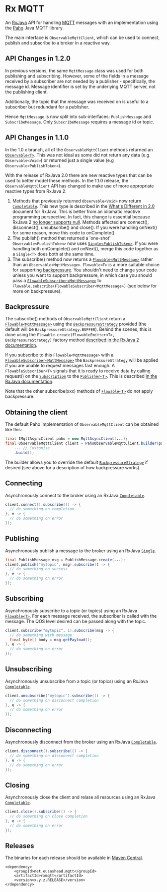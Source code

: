 # Rx MQTT
An [RxJava](https://github.com/ReactiveX/RxJava) API for handling [MQTT](http://mqtt.org/) messages with an implementation using the [Paho](http://www.eclipse.org/paho/) Java MQTT library.

The main interface is `ObservableMqttClient`, which can be used to connect, publish and subscribe to a broker in a reactive way.

## API Changes in 1.2.0
In previous versions, the same `MqttMessage` class was used for both publishing and subscribing. However, some of the fields in a message received by a subscriber are not needed by a publisher - specifically, the message id. Message identifier is set by the underlying MQTT server, not the publishing client.

Additionally, the topic that the message was received on is useful to a subscriber but redundant for a publisher.

Hence `MqttMessage` is now split into sub-interfaces: `PublishMessage` and `SubscribeMessage`. Only `SubscribeMessage` requires a message id or topic.


## API Changes in 1.1.0
In the 1.0.x branch, all of the `ObservableMqttClient` methods returned an [`Observable<T>`](http://reactivex.io/RxJava/1.x/javadoc/rx/Observable.html). This was not ideal as some did not return any data (e.g. `Observable<Void>`) or returned just a single value (e.g `Observable<PublishToken>`).

With the release of RxJava 2.0 there are new reactive types that can be used to better model these methods. In the 1.1.0 release, the `ObservableMqttClient` API has changed to make use of more appropriate reactive types from RxJava 2.

1. Methods that previously returned `Observable<Void>` now return [`Completable`](http://reactivex.io/RxJava/2.x/javadoc/io/reactivex/Completable.html). This new type is described in the [What's Different in 2.0](https://github.com/ReactiveX/RxJava/wiki/What's-different-in-2.0#completable) document for RxJava. This is better from an idiomatic reactive programming perspective. In fact, this change is essential because RxJava 2 [no longer supports null](https://github.com/ReactiveX/RxJava/wiki/What's-different-in-2.0#nulls). Methods affected are connect(), disconnect(), unsubscribe() and close(). If you were handling onNext() for some reason, move this code to onComplete().
2. The publish() method that returned a 'one-shot' `Observable<PublishToken>` now uses [`Single<PublishToken>`](http://reactivex.io/RxJava/2.x/javadoc/io/reactivex/Single.html). If you were handling both onComplete() and onNext(), merge this code together as a `Single<T>` does both at the same time.
3. The subscribe() method now returns a [`Flowable<MqttMessage>`](http://reactivex.io/RxJava/2.x/javadoc/io/reactivex/Flowable.html) rather than an `Observable<MqttMessage>`. `Flowable<T>` is a more suitable choice for supporting [backpressure](https://github.com/ReactiveX/RxJava/wiki/What's-different-in-2.0#backpressure). You shouldn't need to change your code unless you want to support backpressure, in which case you should pass a [`FlowableSubscriber<MqttMessage>`](http://reactivex.io/RxJava/2.x/javadoc/io/reactivex/FlowableSubscriber.html) to `Flowable.subscribe(FlowableSubscriber<MqttMessage>)` (see below for more on backpressure).

## Backpressure
The subscribe() methods of `ObservableMqttClient` return a [`Flowable<MqttMessage>`](http://reactivex.io/RxJava/2.x/javadoc/io/reactivex/Flowable.html) using the [`BackpressureStrategy`](http://reactivex.io/RxJava/2.x/javadoc/io/reactivex/BackpressureStrategy.html) provided (the default will be `BackpressureStrategy.BUFFER`). Behind the scenes, this is done using the `Flowable.create(FlowableEmitter<T>, BackpressureStrategy)` factory method [described in the RxJava 2 documentation](http://reactivex.io/RxJava/2.x/javadoc/io/reactivex/Flowable.html#create(io.reactivex.FlowableOnSubscribe,%20io.reactivex.BackpressureStrategy)).

If you subscribe to this `Flowable<MqttMessage>` with a [`FlowableSubscriber<MqttMessage>`](http://reactivex.io/RxJava/2.x/javadoc/io/reactivex/FlowableSubscriber.html) the `BackpressureStrategy` will be applied if you are unable to request messages fast enough. A `FlowableSubscriber<T>` signals that it is ready to receive data by calling request() on the [`Subscription`](http://www.reactive-streams.org/reactive-streams-1.0.0-javadoc/org/reactivestreams/Subscription.html) to the [`Publisher<T>`](http://www.reactive-streams.org/reactive-streams-1.0.0-javadoc/org/reactivestreams/Publisher.html). This is described [in the RxJava documentation](http://reactivex.io/RxJava/2.x/javadoc/io/reactivex/Flowable.html#subscribe(io.reactivex.FlowableSubscriber)). 

Note that the other subscribe(xxx) methods of [`Flowable<T>`](http://reactivex.io/RxJava/2.x/javadoc/io/reactivex/Flowable.html) do not apply backpressure.

## Obtaining the client
The default Paho implementation of `ObservableMqttClient` can be obtained like this:

```java
final IMqttAsyncClient paho = new MqttAsyncClient(...);
final ObservableMqttClient client = PahoObservableMqttClient.builder(paho)
    ... // Customise
    .build();
```
The builder allows you to override the default [`BackpressureStrategy`](http://reactivex.io/RxJava/2.x/javadoc/io/reactivex/BackpressureStrategy.html) if desired (see above for a description of how backpressure works).

## Connecting
Asynchronously connect to the broker using an RxJava [`Completable`](http://reactivex.io/RxJava/2.x/javadoc/io/reactivex/Completable.html).

```java
client.connect().subscribe(() -> {
  // do something on completion
}, e -> {
  // do something on error
});
```
## Publishing
Asynchronously publish a message to the broker using an RxJava [`Single`](http://reactivex.io/RxJava/2.x/javadoc/io/reactivex/Single.html).

```java
final PublishMessage msg = PublishMessage.create(...);
client.publish("mytopic", msg).subscribe(t -> {
  // do something on success
}, e -> {
  // do something on error
});
```
## Subscribing
Asynchronously subscribe to a topic (or topics) using an RxJava [`Flowable<T>`](http://reactivex.io/RxJava/2.x/javadoc/io/reactivex/Flowable.html). For each message received, the subscriber is called with the message. The QOS level desired can be passed along with the topic.

```java
client.subscribe("mytopic", 1).subscribe(msg -> {
  // do something with message
  final byte[] body = msg.getPayload();
}, e -> {
  // do something on error
});
```

## Unsubscribing
Asynchronously unsubscribe from a topic (or topics) using an RxJava [`Completable`](http://reactivex.io/RxJava/2.x/javadoc/io/reactivex/Completable.html).

```java
client.unsubscribe("mytopic").subscribe(() -> {
  // do something on disconnect completion
}, e -> {
  // do something on error
});
```

## Disconnecting
Asynchronously disconnect from the broker using an RxJava [`Completable`](http://reactivex.io/RxJava/2.x/javadoc/io/reactivex/Completable.html).

```java
client.disconnect().subscribe(() -> {
  // do something on disconnect completion
}, e -> {
  // do something on error
});
```

## Closing
Asynchronously close the client and relase all resources using an RxJava [`Completable`](http://reactivex.io/RxJava/2.x/javadoc/io/reactivex/Completable.html).

```java
client.close().subscribe(() -> {
  // do something on close completion
}, e -> {
  // do something on error
});
```
## Releases
The binaries for each release should be available in [Maven Central](https://search.maven.org/#search%7Cga%7C1%7Ca%3A%22rxmqtt%22).


    <dependency>
        <groupId>net.eusashead.mqtt</groupId>
        <artifactId>rxmqtt</artifactId>
        <version>x.y.z.RELEASE</version>
    </dependency>

